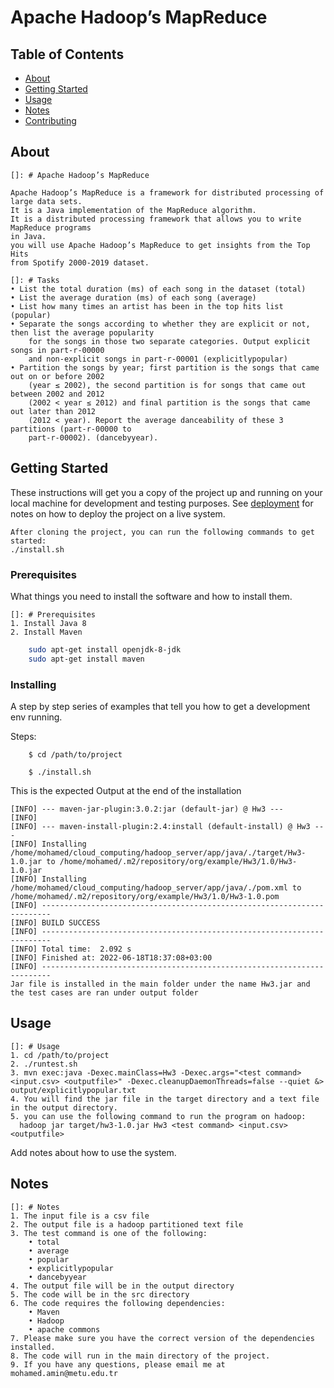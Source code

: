 # Apache Hadoop’s MapReduce

## Table of Contents

- [About](#About)
- [Getting Started](#getting_started)
- [Usage](#usage)
- [Notes](#notes)
- [Contributing](../CONTRIBUTING.md)

## About <a name = "about"></a>

    []: # Apache Hadoop’s MapReduce

    Apache Hadoop’s MapReduce is a framework for distributed processing of large data sets.
    It is a Java implementation of the MapReduce algorithm.
    It is a distributed processing framework that allows you to write MapReduce programs
    in Java.
    you will use Apache Hadoop’s MapReduce to get insights from the Top Hits
    from Spotify 2000-2019 dataset.

    []: # Tasks
    • List the total duration (ms) of each song in the dataset (total)
    • List the average duration (ms) of each song (average)
    • List how many times an artist has been in the top hits list (popular)
    • Separate the songs according to whether they are explicit or not, then list the average popularity 
        for the songs in those two separate categories. Output explicit songs in part-r-00000 
        and non-explicit songs in part-r-00001 (explicitlypopular)
    • Partition the songs by year; first partition is the songs that came out on or before 2002
        (year ≤ 2002), the second partition is for songs that came out between 2002 and 2012
        (2002 < year ≤ 2012) and final partition is the songs that came out later than 2012
        (2012 < year). Report the average danceability of these 3 partitions (part-r-00000 to
        part-r-00002). (dancebyyear).

## Getting Started <a name = "getting_started"></a>

These instructions will get you a copy of the project up and running on your local machine for development and testing purposes. See [deployment](#deployment) for notes on how to deploy the project on a live system.

    After cloning the project, you can run the following commands to get started:
    ./install.sh
### Prerequisites

What things you need to install the software and how to install them.

    []: # Prerequisites
    1. Install Java 8
    2. Install Maven
```bash
    sudo apt-get install openjdk-8-jdk
    sudo apt-get install maven
```

### Installing

A step by step series of examples that tell you how to get a development env running.

Steps:

```
    $ cd /path/to/project 
```
```
    $ ./install.sh
```
 This is the expected Output at the end of the installation
```
[INFO] --- maven-jar-plugin:3.0.2:jar (default-jar) @ Hw3 ---
[INFO] 
[INFO] --- maven-install-plugin:2.4:install (default-install) @ Hw3 ---
[INFO] Installing /home/mohamed/cloud_computing/hadoop_server/app/java/./target/Hw3-1.0.jar to /home/mohamed/.m2/repository/org/example/Hw3/1.0/Hw3-1.0.jar
[INFO] Installing /home/mohamed/cloud_computing/hadoop_server/app/java/./pom.xml to /home/mohamed/.m2/repository/org/example/Hw3/1.0/Hw3-1.0.pom
[INFO] ------------------------------------------------------------------------
[INFO] BUILD SUCCESS
[INFO] ------------------------------------------------------------------------
[INFO] Total time:  2.092 s
[INFO] Finished at: 2022-06-18T18:37:08+03:00
[INFO] ------------------------------------------------------------------------
Jar file is installed in the main folder under the name Hw3.jar and the test cases are ran under output folder
```
## Usage <a name = "usage"></a>

    []: # Usage
    1. cd /path/to/project
    2. ./runtest.sh
    3. mvn exec:java -Dexec.mainClass=Hw3 -Dexec.args="<test command> <input.csv> <outputfile>" -Dexec.cleanupDaemonThreads=false --quiet &> output/explicitlypopular.txt
    4. You will find the jar file in the target directory and a text file in the output directory.
    5. you can use the following command to run the program on hadoop: 
      hadoop jar target/hw3-1.0.jar Hw3 <test command> <input.csv> <outputfile>

Add notes about how to use the system.

## Notes <a name = "notes"></a>

    []: # Notes
    1. The input file is a csv file 
    2. The output file is a hadoop partitioned text file 
    3. The test command is one of the following:
        • total
        • average
        • popular
        • explicitlypopular
        • dancebyyear
    4. The output file will be in the output directory
    5. The code will be in the src directory
    6. The code requires the following dependencies:
        • Maven
        • Hadoop
        • apache commons
    7. Please make sure you have the correct version of the dependencies installed.
    8. The code will run in the main directory of the project.
    9. If you have any questions, please email me at mohamed.amin@metu.edu.tr